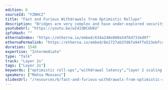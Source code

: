 ```yaml
---
edition: 6
sourceId: "YZNHCZ"
title: "Fast and Furious Withdrawals from Optimistic Rollups"
description: "Bridges are very complex and have under-explored security issues. The issue we are focused on with withdrawing from L2, which requires L1 to be absolutely sure of what occurred on L2 (finality was reached) and current proposals like Offchain Lab’s Arbitrum require 1 week for finality. In this talk, we discuss the three designs for “fast” withdraws that allow a user to move Layer 2 to Layer 1 instantly, while a counter-party takes the risk that the withdraw will not finalize."
youtubeUrl: "https://youtu.be/wI4Id0CUU6U"
ipfsHash: ""
ethernaIndex: "https://etherna.io/embed/634a248e080a54f6d733ed9f"
ethernaPermalink: "https://etherna.io/embed/8e2727ab37d6fa94ffe523ebfcc416c4da291952169da2e64862db913b6c256a"
duration: 1548
expertise: "Intermediate"
type: "Talk"
track: "Layer 2s"
tags: ["Layer 2s"]
keywords: ["optimistic roll-ups","withdrawal latency","layer 2 scaling solutions","Arbitrum","instant finality"]
speakers: ["Mahsa Moosavi"]
slidesUrl: "/resources/6/fast-and-furious-withdrawals-from-optimistic-rollups.pdf"
---
```

